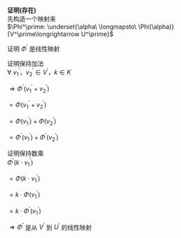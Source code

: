 **证明(存在)**  
先构造一个映射来  
 $\Phi^\prime:  
\underset{\alpha\ \longmapsto\ \Phi(\alpha)}  
{V^\prime\longrightarrow U^\prime}$  
  
证明 $\Phi^\prime$ 是线性映射  
  
证明保持加法  
 $\forall\ v_1^\prime，v_2^\prime\in V^\prime，  
k\in K$  
  
 $\Rightarrow\Phi^\prime(v_1^\prime+v_2^\prime)$  
  
 $=\Phi(v_1^\prime+v_2^\prime)$  
  
 $=\Phi(v_1^\prime)+\Phi(v_2^\prime)$  
  
 $=\Phi^\prime(v_1^\prime)  
+\Phi^\prime(v_2^\prime)$  
  
证明保持数乘  
 $\Phi^\prime(k\cdot v_1^\prime)$  
  
 $=\Phi(k\cdot v_1^\prime)$  
  
 $=k\cdot\Phi(v_1^\prime)$  
  
 $=k\cdot\Phi^\prime(v_1^\prime)$  
  
 $\Rightarrow\Phi^\prime$ 是从 $V^\prime$ 到 $U^\prime$ 的线性映射  
